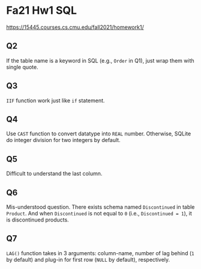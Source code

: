 # Fa21 Hw1 SQL

<https://15445.courses.cs.cmu.edu/fall2021/homework1/>

## Q2

If the table name is a keyword in SQL (e.g., `Order` in Q1), just wrap them with single quote.

## Q3

`IIF` function work just like `if` statement. 

## Q4

Use `CAST` function to convert datatype into `REAL` number. Otherwise, SQLite do integer division for two integers by default. 

## Q5

Difficult to understand the last column. 

## Q6 

Mis-understood question. There exists schema named `Discontinued` in table `Product`. And when `Discontinued` is not equal to `0` (i.e., `Discontinued = 1`), it is discontinued products.

## Q7

`LAG()` function takes in 3 arguments: column-name, number of lag behind (`1` by default) and plug-in for first row (`NULL` by default), respectively. 
